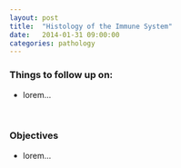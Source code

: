 ```yaml
---
layout: post
title:  "Histology of the Immune System"
date:   2014-01-31 09:00:00
categories: pathology
---
```


### Things to follow up on:
- lorem...

<span><br></span>

### Objectives
- lorem...

<span><br></span>
